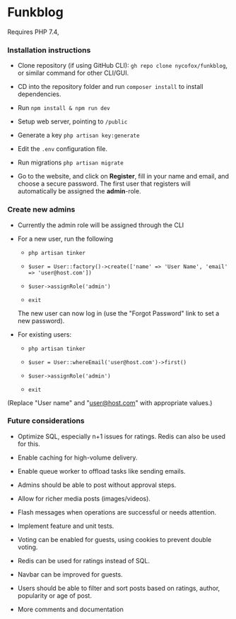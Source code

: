 # Funkblog

Requires PHP 7.4, 

### Installation instructions

* Clone repository (if using GitHub CLI): `gh repo clone nycofox/funkblog`, or similar command for other CLI/GUI.
  
* CD into the repository folder and run `composer install` to install dependencies.

* Run `npm install & npm run dev`

* Setup web server, pointing to `/public`

* Generate a key `php artisan key:generate`

* Edit the `.env` configuration file.

* Run migrations `php artisan migrate`

* Go to the website, and click on **Register**, fill in your name and email, and choose a secure password.
  The first user that registers will automatically be assigned the **admin**-role.
  
### Create new admins

* Currently the admin role will be assigned through the CLI

* For a new user, run the following

  * `php artisan tinker`
    
  * `$user = User::factory()->create(['name' => 'User Name', 'email' => 'user@host.com'])`
    
  * `$user->assignRole('admin')`
    
  * `exit`
    
  The new user can now log in (use the "Forgot Password" link to set a new password).

* For existing users:

  * `php artisan tinker`
    
  * `$user = User::whereEmail('user@host.com')->first()`

  * `$user->assignRole('admin')`

  * `exit`

(Replace "User name" and "user@host.com" with appropriate values.)

### Future considerations

* Optimize SQL, especially n+1 issues for ratings. Redis can also be used for this.

* Enable caching for high-volume delivery.

* Enable queue worker to offload tasks like sending emails.

* Admins should be able to post without approval steps.

* Allow for richer media posts (images/videos).

* Flash messages when operations are successful or needs attention.

* Implement feature and unit tests.

* Voting can be enabled for guests, using cookies to prevent double voting.

* Redis can be used for ratings instead of SQL.

* Navbar can be improved for guests.

* Users should be able to filter and sort posts based on ratings, author, popularity or age of post.

* More comments and documentation
